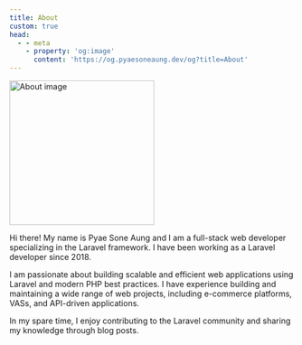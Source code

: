 ```yaml
---
title: About
custom: true
head:
  - - meta
    - property: 'og:image'
      content: 'https://og.pyaesoneaung.dev/og?title=About'
---
```


<img src="/assets/img/about.jpg" width="256" height="256" alt="About image" class="flex rounded-full bg-contain mx-auto">

Hi there! My name is Pyae Sone Aung and I am a full-stack web developer specializing in the Laravel framework. I have been working as a Laravel developer since 2018.

I am passionate about building scalable and efficient web applications using Laravel and modern PHP best practices. I have experience building and maintaining a wide range of web projects, including e-commerce platforms, VASs, and API-driven applications.

In my spare time, I enjoy contributing to the Laravel community and sharing my knowledge through blog posts.
